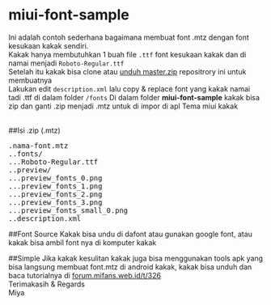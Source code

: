 # miui-font-sample
Ini adalah contoh sederhana bagaimana membuat font .mtz dengan font kesukaan kakak sendiri.<br />
Kakak hanya membutuhkan 1 buah file <code>.ttf</code> font kesukaan kakak dan di namai menjadi <code>Roboto-Regular.ttf</code><br />
Setelah itu kakak bisa clone atau <a href="https://github.com/mifansindonesia/miui-font-sample/archive/master.zip">unduh master.zip</a> repositrory ini untuk membuatnya<br />
Lakukan edit <code>description.xml</code> lalu copy & replace font yang kakak namai tadi .ttf di dalam folder <code>/fonts</code></code>
Di dalam folder <b>miui-font-sample</b> kakak bisa zip dan ganti .zip menjadi .mtz untuk di impor di apl Tema miui kakak<br /><br />

##Isi .zip (.mtz)
<pre>
.nama-font.mtz
..fonts/
...Roboto-Regular.ttf
..preview/
...preview_fonts_0.png
...preview_fonts_1.png
...preview_fonts_2.png
...preview_fonts_3.png
...preview_fonts_small_0.png
..description.xml</pre>

##Font Source
Kakak bisa undu di dafont atau gunakan google font, atau kakak bisa ambil font nya di komputer kakak

##Simple
Jika kakak kesulitan kakak juga bisa menggunakan tools apk yang bisa langsung membuat font.mtz di android kakak, kakak bisa unduh dan baca tutorialnya
di <a href="https://mifans.web.id/t/326">forum.mifans.web.id/t/326</a>
<br />
Terimakasih & Regards<br />
Miya


